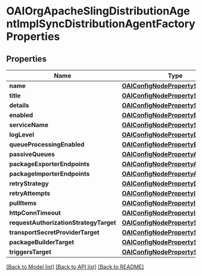 # OAIOrgApacheSlingDistributionAgentImplSyncDistributionAgentFactoryProperties

## Properties
Name | Type | Description | Notes
------------ | ------------- | ------------- | -------------
**name** | [**OAIConfigNodePropertyString***](OAIConfigNodePropertyString.md) |  | [optional] 
**title** | [**OAIConfigNodePropertyString***](OAIConfigNodePropertyString.md) |  | [optional] 
**details** | [**OAIConfigNodePropertyString***](OAIConfigNodePropertyString.md) |  | [optional] 
**enabled** | [**OAIConfigNodePropertyBoolean***](OAIConfigNodePropertyBoolean.md) |  | [optional] 
**serviceName** | [**OAIConfigNodePropertyString***](OAIConfigNodePropertyString.md) |  | [optional] 
**logLevel** | [**OAIConfigNodePropertyDropDown***](OAIConfigNodePropertyDropDown.md) |  | [optional] 
**queueProcessingEnabled** | [**OAIConfigNodePropertyBoolean***](OAIConfigNodePropertyBoolean.md) |  | [optional] 
**passiveQueues** | [**OAIConfigNodePropertyArray***](OAIConfigNodePropertyArray.md) |  | [optional] 
**packageExporterEndpoints** | [**OAIConfigNodePropertyArray***](OAIConfigNodePropertyArray.md) |  | [optional] 
**packageImporterEndpoints** | [**OAIConfigNodePropertyArray***](OAIConfigNodePropertyArray.md) |  | [optional] 
**retryStrategy** | [**OAIConfigNodePropertyDropDown***](OAIConfigNodePropertyDropDown.md) |  | [optional] 
**retryAttempts** | [**OAIConfigNodePropertyInteger***](OAIConfigNodePropertyInteger.md) |  | [optional] 
**pullItems** | [**OAIConfigNodePropertyInteger***](OAIConfigNodePropertyInteger.md) |  | [optional] 
**httpConnTimeout** | [**OAIConfigNodePropertyInteger***](OAIConfigNodePropertyInteger.md) |  | [optional] 
**requestAuthorizationStrategyTarget** | [**OAIConfigNodePropertyString***](OAIConfigNodePropertyString.md) |  | [optional] 
**transportSecretProviderTarget** | [**OAIConfigNodePropertyString***](OAIConfigNodePropertyString.md) |  | [optional] 
**packageBuilderTarget** | [**OAIConfigNodePropertyString***](OAIConfigNodePropertyString.md) |  | [optional] 
**triggersTarget** | [**OAIConfigNodePropertyString***](OAIConfigNodePropertyString.md) |  | [optional] 

[[Back to Model list]](../README.md#documentation-for-models) [[Back to API list]](../README.md#documentation-for-api-endpoints) [[Back to README]](../README.md)


